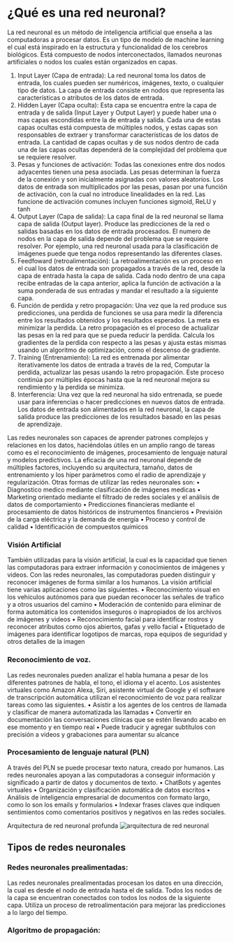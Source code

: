 # ¿Qué es una red neuronal?
La red neuronal es un método de inteligencia artificial que enseña a las computadoras a procesar datos. Es un tipo de modelo de machine learning el cual está inspirado en la estructura y funcionalidad de los cerebros biológicos. Está compuesto de nodos interconectados, llamados neuronas artificiales o nodos los cuales están organizados en capas.
1. Input Layer (Capa de entrada): La red neuronal toma los datos de entrada, los cuales pueden ser numéricos, imágenes, texto, o cualquier tipo de datos. La capa de entrada consiste en nodos que representa las características o atributos de los datos de entrada.
2.	Hidden Layer (Capa oculta): Esta capa se encuentra entre la capa de entrada y de salida (Input Layer y Output Layer) y puede haber una o mas capas escondidas entre la de entrada y salida. Cada una de estas capas ocultas está compuesta de múltiples nodos, y estas capas son responsables de extraer y transformar características de los datos de entrada. La cantidad de capas ocultas y de sus nodos dentro de cada una de las capas ocultas dependerá de la complejidad del problema que se requiere resolver.
3.	Pesas y funciones de activación: Todas las conexiones entre dos nodos adyacentes tienen una pesa asociada. Las pesas determinan la fuerza de la conexión y son inicialmente asignadas con valores aleatorios. Los datos de entrada son multiplicados por las pesas, pasan por una función de activación, con la cual no introduce linealidades en la red. Las funcione de activación comunes incluyen funciones sigmoid, ReLU y tanh
4.	Output Layer (Capa de salida): La capa final de la red neuronal se llama capa de salida (Output layer). Produce las predicciones de la red o salidas basadas en los datos de entrada procesados. El numero de nodos en la capa de salida depende del problema que se requiere resolver. Por ejemplo, una red neuronal usada para la clasificación de imágenes puede que tenga nodos representando las diferentes clases.
5.	Feedfoward (retroalimentación): La retroalimentación es un proceso en el cual los datos de entrada son propagados a través de la red, desde la capa de entrada hasta la capa de salida. Cada nodo dentro de una capa recibe entradas de la capa anterior, aplica la función de activación a la suma ponderada de sus entradas y mandar el resultado a la siguiente capa.
6.	Función de perdida y retro propagación: Una vez que la red produce sus predicciones, una perdida de funciones se usa para medir la diferencia entre los resultados obtenidos y los resultados esperados. La meta es minimizar la perdida. La retro propagación es el proceso de actualizar las pesas en la red para que se pueda reducir la perdida. Calcula los gradientes de la perdida con respecto a las pesas y ajusta estas mismas usando un algoritmo de optimización, como el descenso de gradiente.
7.	Training (Entrenamiento): La red es entrenada por alimentar iterativamente los datos de entrada a través de la red, Computar la perdida, actualizar las pesas usando la retro propagación. Este proceso continúa por múltiples épocas hasta que la red neuronal mejora su rendimiento y la perdida se minimiza.
8.	Interferencia: Una vez que la red neuronal ha sido entrenada, se puede usar para inferencias o hacer predicciones en nuevos datos de entrada. Los datos de entrada son alimentados en la red neuronal, la capa de salida produce las predicciones de los resultados basado en las pesas de aprendizaje.

Las redes neuronales son capaces de aprender patrones complejos y relaciones en los datos, haciéndolas útiles en un amplio rango de tareas como es el reconocimiento de imágenes, procesamiento de lenguaje natural y modelos predictivos. La eficacia de una red neuronal depende de múltiples factores, incluyendo su arquitectura, tamaño, datos de entrenamiento y los hiper parámetros como el radio de aprendizaje y regularización.
Otras formas de utilizar las redes neuronales son:
•	Diagnostico medico mediante clasificación de imágenes medicas
•	Marketing orientado mediante el filtrado de redes sociales y el análisis de datos de comportamiento
•	Predicciones financieras mediante el procesamiento de datos históricos de instrumentos financieros
•	Previsión de la carga eléctrica y la demanda de energía
•	Proceso y control de calidad
•	Identificación de compuestos químicos
### Visión Artificial
También utilizadas para la visión artificial, la cual es la capacidad que tienen las computadoras para extraer información y conocimientos de imágenes y videos. Con las redes neuronales, las computadoras pueden distinguir y reconocer imágenes de forma similar a los humanos. La visión artificial tiene varias aplicaciones como las siguientes.
•	Reconocimiento visual en los vehículos autónomos para que puedan reconocer las señales de trafico y a otros usuarios del camino
•	Moderación de contenido para eliminar de forma automática los contenidos inseguros o inapropiados de los archivos de imágenes y videos
•	Reconocimiento facial para identificar rostros y reconocer atributos como ojos abiertos, gafas y vello facial
•	Etiquetado de imágenes para identificar logotipos de marcas, ropa equipos de seguridad y otros detalles de la imagen
### Reconocimiento de voz.
Las redes neuronales pueden analizar el habla humana a pesar de los diferentes patrones de habla, el tono, el idioma y el acento.
Los asistentes virtuales como Amazon Alexa, Siri, asistente virtual de Google y el software de transcripción automática utilizan el reconocimiento de voz para realizar tareas como las siguientes.
•	Asistir a los agentes de los centros de llamada y clasificar de manera automatizada las llamadas
•	Convertir en documentación las conversaciones clínicas que se estén llevando acabo en ese momento y en tiempo real
•	Puede traducir y agregar subtítulos con precisión a videos y grabaciones para aumentar su alcance
### Procesamiento de lenguaje natural (PLN)
A través del PLN se puede procesar texto natura, creado por humanos. Las redes neuronales apoyan a las computadoras a conseguir información y significado a partir de datos y documentos de texto.
•	ChatBots y agentes virtuales
•	Organización y clasificación automática de datos escritos
•	Análisis de inteligencia empresarial de documentos con formato largo, como lo son los emails y formularios
•	Indexar frases claves que indiquen sentimientos como comentarios positivos y negativos en las redes sociales.

Arquitectura de red neuronal profunda
![arquitectura de red neuronal](https://d1.awsstatic.com/whatisimg/intro-gluon-1%20(1).ac2f31378926b5f99a4ba9d741c4aebe3b7a29e2.png)
 
## Tipos de redes neuronales
### Redes neuronales prealimentadas:
Las redes neuronales prealimentadas procesan los datos en una dirección, la cual es desde el nodo de entrada hasta el de salida.
Todos los nodos de la capa se encuentran conectados con todos los nodos de la siguiente capa. Utiliza un proceso de retroalimentación para mejorar las predicciones a lo largo del tiempo.
### Algoritmo de propagación:

